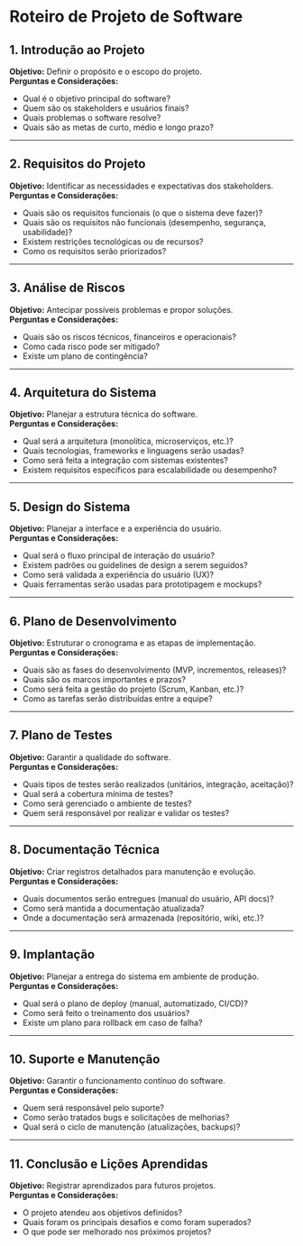# Roteiro de Projeto de Software

## **1. Introdução ao Projeto**
**Objetivo:** Definir o propósito e o escopo do projeto.  
**Perguntas e Considerações:**
- Qual é o objetivo principal do software?
- Quem são os stakeholders e usuários finais?
- Quais problemas o software resolve?
- Quais são as metas de curto, médio e longo prazo?

---

## **2. Requisitos do Projeto**
**Objetivo:** Identificar as necessidades e expectativas dos stakeholders.  
**Perguntas e Considerações:**
- Quais são os requisitos funcionais (o que o sistema deve fazer)?
- Quais são os requisitos não funcionais (desempenho, segurança, usabilidade)?
- Existem restrições tecnológicas ou de recursos?
- Como os requisitos serão priorizados?

---

## **3. Análise de Riscos**
**Objetivo:** Antecipar possíveis problemas e propor soluções.  
**Perguntas e Considerações:**
- Quais são os riscos técnicos, financeiros e operacionais?
- Como cada risco pode ser mitigado?
- Existe um plano de contingência?

---

## **4. Arquitetura do Sistema**
**Objetivo:** Planejar a estrutura técnica do software.  
**Perguntas e Considerações:**
- Qual será a arquitetura (monolítica, microserviços, etc.)?
- Quais tecnologias, frameworks e linguagens serão usadas?
- Como será feita a integração com sistemas existentes?
- Existem requisitos específicos para escalabilidade ou desempenho?

---

## **5. Design do Sistema**
**Objetivo:** Planejar a interface e a experiência do usuário.  
**Perguntas e Considerações:**
- Qual será o fluxo principal de interação do usuário?
- Existem padrões ou guidelines de design a serem seguidos?
- Como será validada a experiência do usuário (UX)?
- Quais ferramentas serão usadas para prototipagem e mockups?

---

## **6. Plano de Desenvolvimento**
**Objetivo:** Estruturar o cronograma e as etapas de implementação.  
**Perguntas e Considerações:**
- Quais são as fases do desenvolvimento (MVP, incrementos, releases)?
- Quais são os marcos importantes e prazos?
- Como será feita a gestão do projeto (Scrum, Kanban, etc.)?
- Como as tarefas serão distribuídas entre a equipe?

---

## **7. Plano de Testes**
**Objetivo:** Garantir a qualidade do software.  
**Perguntas e Considerações:**
- Quais tipos de testes serão realizados (unitários, integração, aceitação)?
- Qual será a cobertura mínima de testes?
- Como será gerenciado o ambiente de testes?
- Quem será responsável por realizar e validar os testes?

---

## **8. Documentação Técnica**
**Objetivo:** Criar registros detalhados para manutenção e evolução.  
**Perguntas e Considerações:**
- Quais documentos serão entregues (manual do usuário, API docs)?
- Como será mantida a documentação atualizada?
- Onde a documentação será armazenada (repositório, wiki, etc.)?

---

## **9. Implantação**
**Objetivo:** Planejar a entrega do sistema em ambiente de produção.  
**Perguntas e Considerações:**
- Qual será o plano de deploy (manual, automatizado, CI/CD)?
- Como será feito o treinamento dos usuários?
- Existe um plano para rollback em caso de falha?

---

## **10. Suporte e Manutenção**
**Objetivo:** Garantir o funcionamento contínuo do software.  
**Perguntas e Considerações:**
- Quem será responsável pelo suporte?
- Como serão tratados bugs e solicitações de melhorias?
- Qual será o ciclo de manutenção (atualizações, backups)?

---

## **11. Conclusão e Lições Aprendidas**
**Objetivo:** Registrar aprendizados para futuros projetos.  
**Perguntas e Considerações:**
- O projeto atendeu aos objetivos definidos?
- Quais foram os principais desafios e como foram superados?
- O que pode ser melhorado nos próximos projetos?
